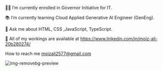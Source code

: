 
👨‍🎓 I’m currently enrolled in Governor Initiative for IT.

📚 I’m currently learning Cloud Applied Generative AI Engineer (GenEng).

💬 Ask me about HTML, CSS ,JavaScript, TypeScript.

🔗 All of my workings are available at https://www.linkedin.com/in/moiz-ali-20b280274/

How to reach me moizali2577@gmail.com





![img-removebg-preview](https://github.com/moiz257/moiz257/assets/168088647/2cc7603c-4276-4925-b3c3-462458541d03)


